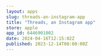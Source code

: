 ```yaml
---
layout: apps
slug: threads-an-instagram-app
title: "Threads, an Instagram app"
store: apple
app_id: 6446901002
date: 2024-04-16T12:15:02Z
published: 2023-12-14T08:00:00Z
---
```

